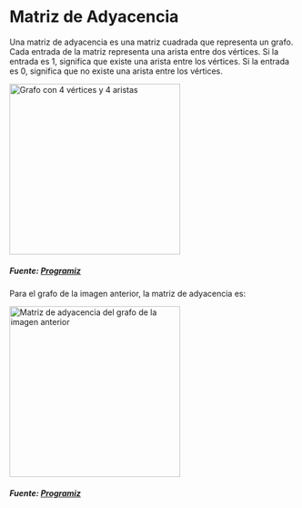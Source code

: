 # Matriz de Adyacencia



Una matriz de adyacencia es una matriz cuadrada que representa un grafo. Cada entrada de la matriz representa una arista entre dos vértices. Si la entrada es 1, significa que existe una arista entre los vértices. Si la entrada es 0, significa que no existe una arista entre los vértices.



<img src="https://www.programiz.com/sites/tutorial2program/files/adjacency-matrix-graph.png" width="300" height="300" alt="Grafo con 4 vértices y 4 aristas">



##### Fuente: [Programiz](https://www.programiz.com/dsa/graph-adjacency-matrix)



Para el grafo de la imagen anterior, la matriz de adyacencia es:



<img src="https://www.programiz.com/sites/tutorial2program/files/adjacency-matrix-representation_1.png" width="300" height="300" alt="Matriz de adyacencia del grafo de la imagen anterior">



##### Fuente: [Programiz](https://www.programiz.com/dsa/graph-adjacency-matrix)


